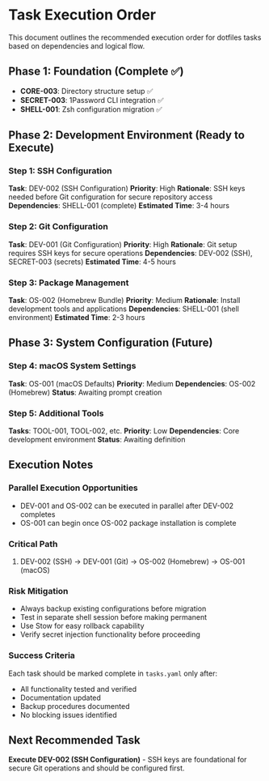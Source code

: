 # Task Execution Order

This document outlines the recommended execution order for dotfiles tasks based on dependencies and logical flow.

## Phase 1: Foundation (Complete ✅)
- **CORE-003**: Directory structure setup ✅
- **SECRET-003**: 1Password CLI integration ✅  
- **SHELL-001**: Zsh configuration migration ✅

## Phase 2: Development Environment (Ready to Execute)

### Step 1: SSH Configuration
**Task**: DEV-002 (SSH Configuration)
**Priority**: High
**Rationale**: SSH keys needed before Git configuration for secure repository access
**Dependencies**: SHELL-001 (complete)
**Estimated Time**: 3-4 hours

### Step 2: Git Configuration  
**Task**: DEV-001 (Git Configuration)
**Priority**: High
**Rationale**: Git setup requires SSH keys for secure operations
**Dependencies**: DEV-002 (SSH), SECRET-003 (secrets)
**Estimated Time**: 4-5 hours

### Step 3: Package Management
**Task**: OS-002 (Homebrew Bundle)
**Priority**: Medium
**Rationale**: Install development tools and applications
**Dependencies**: SHELL-001 (shell environment)
**Estimated Time**: 2-3 hours

## Phase 3: System Configuration (Future)

### Step 4: macOS System Settings
**Task**: OS-001 (macOS Defaults)
**Priority**: Medium
**Dependencies**: OS-002 (Homebrew)
**Status**: Awaiting prompt creation

### Step 5: Additional Tools
**Tasks**: TOOL-001, TOOL-002, etc.
**Priority**: Low
**Dependencies**: Core development environment
**Status**: Awaiting definition

## Execution Notes

### Parallel Execution Opportunities
- DEV-001 and OS-002 can be executed in parallel after DEV-002 completes
- OS-001 can begin once OS-002 package installation is complete

### Critical Path
1. DEV-002 (SSH) → DEV-001 (Git) → OS-002 (Homebrew) → OS-001 (macOS)

### Risk Mitigation
- Always backup existing configurations before migration
- Test in separate shell session before making permanent
- Use Stow for easy rollback capability
- Verify secret injection functionality before proceeding

### Success Criteria
Each task should be marked complete in `tasks.yaml` only after:
- All functionality tested and verified
- Documentation updated
- Backup procedures documented
- No blocking issues identified

## Next Recommended Task
**Execute DEV-002 (SSH Configuration)** - SSH keys are foundational for secure Git operations and should be configured first. 